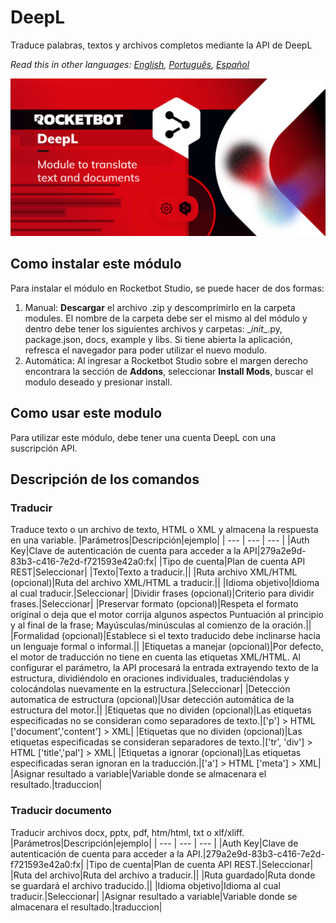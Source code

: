 



# DeepL
  
Traduce palabras, textos y archivos completos mediante la API de DeepL  

*Read this in other languages: [English](Manual_DeepL.md), [Português](Manual_DeepL.pr.md), [Español](Manual_DeepL.es.md)*
  
![banner](imgs/Banner_DeepL.jpg)
## Como instalar este módulo
  
Para instalar el módulo en Rocketbot Studio, se puede hacer de dos formas:
1. Manual: __Descargar__ el archivo .zip y descomprimirlo en la carpeta modules. El nombre de la carpeta debe ser el mismo al del módulo y dentro debe tener los siguientes archivos y carpetas: \__init__.py, package.json, docs, example y libs. Si tiene abierta la aplicación, refresca el navegador para poder utilizar el nuevo modulo.
2. Automática: Al ingresar a Rocketbot Studio sobre el margen derecho encontrara la sección de **Addons**, seleccionar **Install Mods**, buscar el modulo deseado y presionar install.  



## Como usar este modulo
Para utilizar este módulo, debe tener una cuenta DeepL con una suscripción API.


## Descripción de los comandos

### Traducir
  
Traduce texto o un archivo de texto, HTML o XML y almacena la respuesta en una variable.
|Parámetros|Descripción|ejemplo|
| --- | --- | --- |
|Auth Key|Clave de autenticación de cuenta para acceder a la API|279a2e9d-83b3-c416-7e2d-f721593e42a0:fx|
|Tipo de cuenta|Plan de cuenta API REST|Seleccionar|
|Texto|Texto a traducir.||
|Ruta archivo XML/HTML (opcional)|Ruta del archivo XML/HTML a traducir.||
|Idioma objetivo|Idioma al cual traducir.|Seleccionar|
|Dividir frases (opcional)|Criterio para dividir frases.|Seleccionar|
|Preservar formato (opcional)|Respeta el formato original o deja que el motor corrija algunos aspectos Puntuación al principio y al final de la frase; Mayúsculas/minúsculas al comienzo de la oración.||
|Formalidad (opcional)|Establece si el texto traducido debe inclinarse hacia un lenguaje formal o informal.||
|Etiquetas a manejar (opcional)|Por defecto, el motor de traducción no tiene en cuenta las etiquetas XML/HTML. Al configurar el parámetro, la API procesará la entrada extrayendo texto de la estructura, dividiéndolo en oraciones individuales, traduciéndolas y colocándolas nuevamente en la estructura.|Seleccionar|
|Detección automatica de estructura (opcional)|Usar detección automática de la estructura del motor.||
|Etiquetas que no dividen (opcional)|Las etiquetas especificadas no se consideran como separadores de texto.|['p'] > HTML ['document','content'] > XML|
|Etiquetas que no dividen (opcional)|Las etiquetas especificadas se consideran separadores de texto.|['tr', 'div'] > HTML ['title','pal'] > XML|
|Etiquetas a ignorar (opcional)|Las etiquetas especificadas seran ignoran en la traducción.|['a'] > HTML ['meta'] > XML|
|Asignar resultado a variable|Variable donde se almacenara el resultado.|traduccion|

### Traducir documento
  
Traducir archivos docx, pptx, pdf, htm/html, txt o xlf/xliff.
|Parámetros|Descripción|ejemplo|
| --- | --- | --- |
|Auth Key|Clave de autenticación de cuenta para acceder a la API.|279a2e9d-83b3-c416-7e2d-f721593e42a0:fx|
|Tipo de cuenta|Plan de cuenta API REST.|Seleccionar|
|Ruta del archivo|Ruta del archivo a traducir.||
|Ruta guardado|Ruta donde se guardará el archivo traducido.||
|Idioma objetivo|Idioma al cual traducir.|Seleccionar|
|Asignar resultado a variable|Variable donde se almacenara el resultado.|traduccion|
